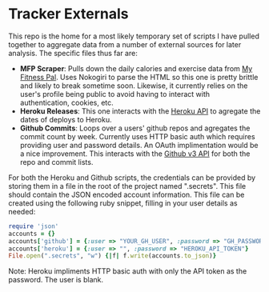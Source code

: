 # Tracker Externals

This repo is the home for a most likely temporary set of scripts I have pulled
together to aggregate data from a number of external sources for later analysis.
The specific files thus far are:

- **MFP Scraper**: Pulls down the daily calories and exercise data from [My Fitness Pal](http://myfitnesspal.com).  Uses Nokogiri to parse the HTML so this one is pretty brittle and likely to break sometime soon. Likewise, it
  currently relies on the user's profile being public to avoid having to interact with authentication, cookies,
  etc.
- **Heroku Releases**: This one interacts with the [Heroku API](https://api-docs.heroku.com/) to agregate the
  dates of deploys to Heroku.
- **Github Commits**: Loops over a users' github repos and agregates the commit count by week. Currently uses
  HTTP basic auth which requires providing user and password details. An OAuth implimentation would be a nice
  improvement. This interacts with the [Github v3 API](http://developer.github.com/v3/) for both the repo and
  commit lists.

For both the Heroku and Github scripts, the credentials can be provided by storing them in a file in the root
of the project named ".secrets". This file should contain the JSON encoded account information. This file can
be created using the following ruby snippet, filling in your user details as needed:

``` ruby
require 'json'
accounts = {}
accounts['github'] = {:user => "YOUR_GH_USER", :password => "GH_PASSWORD"}
accounts['heroku'] = {:user => "", :password => "HEROKU_API_TOKEN"}
File.open(".secrets", "w") {|f| f.write(accounts.to_json)}
```

Note: Heroku impliments HTTP basic auth with only the API token as the password. The user is blank.
